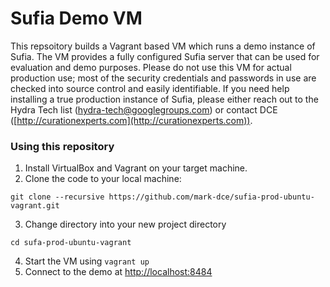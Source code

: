 # Sufia Demo VM
This repsoitory builds a Vagrant based VM which runs a demo instance of Sufia.  The VM provides a fully configured
Sufia server that can be used for evaluation and demo purposes.  Please do not use this VM for actual production use; 
most of the security credentials and passwords in use are checked into source control and easily identifiable.  If you need
help installing a true production instance of Sufia, please either reach out to the Hydra Tech list (hydra-tech@googlegroups.com) 
or contact DCE ([http://curationexperts.com](http://curationexperts.com)).

### Using this repository
1. Install VirtualBox and Vagrant on your target machine.
2. Clone the code to your local machine:
  ```
  git clone --recursive https://github.com/mark-dce/sufia-prod-ubuntu-vagrant.git
  ```
3. Change directory into your new project directory
  ```
  cd sufa-prod-ubuntu-vagrant
  ```
4. Start the VM using `vagrant up`
5. Connect to the demo at [http://localhost:8484](http://localhost:8484)
